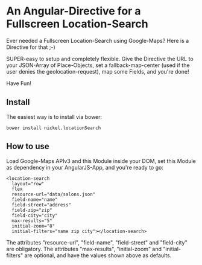 An Angular-Directive for a Fullscreen Location-Search
=====================================================

Ever needed a Fullscreen Location-Search using Google-Maps? Here is a Directive for that ;-)

SUPER-easy to setup and completely flexible. Give the Directive the URL to your JSON-Array of Place-Objects,
set a fallback-map-center (used if the user denies the geolocation-request), map some Fields, and you're done!

Have Fun!  


## Install

The easiest way is to install via bower:

    bower install nickel.locationSearch


## How to use

Load Google-Maps APIv3 and this Module inside your DOM, set this Module as dependency in your AngularJS-App, and you're ready to go:

    <location-search
      layout="row"
      flex
      resource-url="data/salons.json"
      field-name="name"
      field-street="address"
      field-zip="zip"
      field-city="city"
      max-results="5"
      initial-zoom="8"
      initial-filters="name zip city"></location-search>

The attributes "resource-url", "field-name", "field-street" and "field-city" are obligatory.
The attributes "max-results", "initial-zoom" and "initial-filters" are optional, and have the values shown above as defaults.
